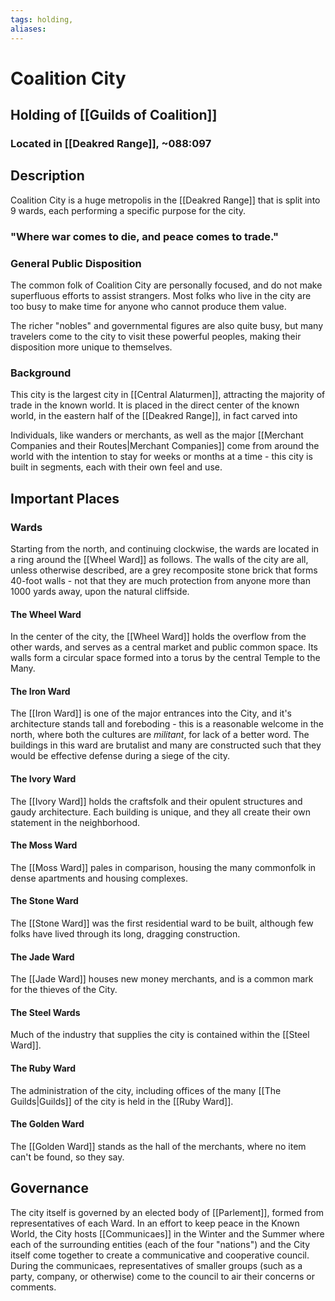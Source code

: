 ```yaml
---
tags: holding,
aliases:
---
```

# Coalition City
## Holding of [[Guilds of Coalition]]
### Located in [[Deakred Range]], ~088:097
## Description
Coalition City is a huge metropolis in the [[Deakred Range]] that is split into 9 wards, each performing a specific purpose for the city. 
### "Where war comes to die, and peace comes to trade."
### General Public Disposition

The common folk of Coalition City are personally focused, and do not make superfluous efforts to assist strangers. Most folks who live in the city are too busy to make time for anyone who cannot produce them value.

The richer "nobles" and governmental figures are also quite busy, but many travelers come to the city to visit these powerful peoples, making their disposition more unique to themselves.

### Background
This city is the largest city in [[Central Alaturmen]], attracting the majority of trade in the known world. It is placed in the direct center of the known world, in the eastern half of the [[Deakred Range]], in fact carved into 

Individuals, like wanders or merchants, as well as the major [[Merchant Companies and their Routes|Merchant Companies]] come from around the world with the intention to stay for weeks or months at a time - this city is built in segments, each with their own feel and use.

## Important Places
### Wards
Starting from the north, and continuing clockwise, the wards are located in a ring around the [[Wheel Ward]] as follows. The walls of the city are all, unless otherwise described, are a grey recomposite stone brick that forms 40-foot walls - not that they are much protection from anyone more than 1000 yards away, upon the natural cliffside.

#### The Wheel Ward
In the center of the city, the [[Wheel Ward]] holds the overflow from the other wards, and serves as a central market and public common space. Its walls form a circular space formed into a torus by the central Temple to the Many.

#### The Iron Ward
The [[Iron Ward]] is one of the major entrances into the City, and it's architecture stands tall and foreboding - this is a reasonable welcome in the north, where both the cultures are *militant*, for lack of a better word. The buildings in this ward are brutalist and many are constructed such that they would be effective defense during a siege of the city.

#### The Ivory Ward
The [[Ivory Ward]] holds the craftsfolk and their opulent structures and gaudy architecture. Each building is unique, and they all create their own statement in the neighborhood. 

#### The Moss Ward
The [[Moss Ward]] pales in comparison, housing the many commonfolk in dense apartments and housing complexes. 

#### The Stone Ward
The [[Stone Ward]] was the first residential ward to be built, although few folks have lived through its long, dragging construction.

#### The Jade Ward
The [[Jade Ward]] houses new money merchants, and is a common mark for the thieves of the City. 

#### The Steel Wards
Much of the industry that supplies the city is contained within the [[Steel Ward]]. 

#### The Ruby Ward
The administration of the city, including offices of the many [[The Guilds|Guilds]] of the city is held in the [[Ruby Ward]]. 

#### The Golden Ward
The [[Golden Ward]] stands as the hall of the merchants, where no item can't be found, so they say.

## Governance
The city itself is governed by an elected body of [[Parlement]], formed from representatives of each Ward. In an effort to keep peace in the Known World, the City hosts [[Communicaes]] in the Winter and the Summer where each of the surrounding entities (each of the four "nations") and the City itself come together to create a communicative and cooperative council. During the communicaes, representatives of smaller groups (such as a party, company, or otherwise) come to the council to air their concerns or comments.